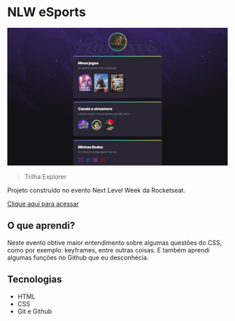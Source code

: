 # NLW eSports

![preview](./.github/preview.png)

 >Trilha Explorer

Projeto construído no evento Next Level Week da Rocketseat.

[Clique aqui para acessar](https://maik-emanoel.github.io/nlw-9/)

## O que aprendi?

Neste evento obtive maior entendimento sobre algumas questões do CSS, como por exemplo: keyframes, entre outras coisas. E também aprendi algumas funções no Github que eu desconhecia.

## Tecnologias

- HTML
- CSS
- Git e Github